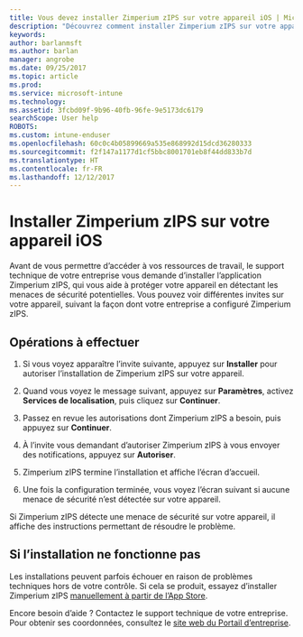 ```yaml
---
title: Vous devez installer Zimperium zIPS sur votre appareil iOS | Microsoft Docs
description: "Découvrez comment installer Zimperium zIPS sur votre appareil iOS."
keywords: 
author: barlanmsft
ms.author: barlan
manager: angrobe
ms.date: 09/25/2017
ms.topic: article
ms.prod: 
ms.service: microsoft-intune
ms.technology: 
ms.assetid: 3fcbd09f-9b96-40fb-96fe-9e5173dc6179
searchScope: User help
ROBOTS: 
ms.custom: intune-enduser
ms.openlocfilehash: 60c0c4b05899669a535e868992d15dcd36280333
ms.sourcegitcommit: f2f147a1177d1cf5bbc8001701eb8f44dd833b7d
ms.translationtype: HT
ms.contentlocale: fr-FR
ms.lasthandoff: 12/12/2017
---
```

# <a name="install-zimperium-zips-on-your-ios-device"></a>Installer Zimperium zIPS sur votre appareil iOS

Avant de vous permettre d’accéder à vos ressources de travail, le support technique de votre entreprise vous demande d’installer l’application Zimperium zIPS, qui vous aide à protéger votre appareil en détectant les menaces de sécurité potentielles. Vous pouvez voir différentes invites sur votre appareil, suivant la façon dont votre entreprise a configuré Zimperium zIPS.

## <a name="what-you-need-to-do"></a>Opérations à effectuer 

1.  Si vous voyez apparaître l’invite suivante, appuyez sur **Installer** pour autoriser l’installation de Zimperium zIPS sur votre appareil.

2. Quand vous voyez le message suivant, appuyez sur **Paramètres**, activez **Services de localisation**, puis cliquez sur **Continuer**.

3. Passez en revue les autorisations dont Zimperium zIPS a besoin, puis appuyez sur **Continuer**.

4. À l’invite vous demandant d’autoriser Zimperium zIPS à vous envoyer des notifications, appuyez sur **Autoriser**.

5. Zimperium zIPS termine l’installation et affiche l’écran d’accueil.

6. Une fois la configuration terminée, vous voyez l’écran suivant si aucune menace de sécurité n’est détectée sur votre appareil.

Si Zimperium zIPS détecte une menace de sécurité sur votre appareil, il affiche des instructions permettant de résoudre le problème.

## <a name="if-the-installation-doesnt-work"></a>Si l’installation ne fonctionne pas

Les installations peuvent parfois échouer en raison de problèmes techniques hors de votre contrôle. Si cela se produit, essayez d’installer Zimperium zIPS [manuellement à partir de l’App Store](https://itunes.apple.com/app/zimperium-zips/id1030924459).

Encore besoin d’aide ? Contactez le support technique de votre entreprise. Pour obtenir ses coordonnées, consultez le [site web du Portail d’entreprise](https://portal.manage.microsoft.com#HelpDeskDialog).
